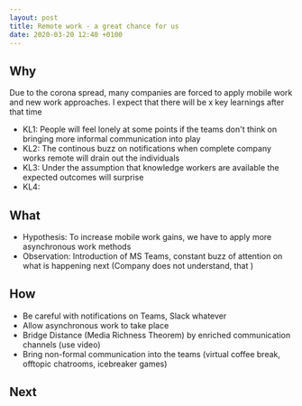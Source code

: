 ```yaml
---
layout: post
title: Remote work - a great chance for us
date: 2020-03-20 12:40 +0100
---
```

## Why
Due to the corona spread, many companies are forced to apply mobile work and new work approaches.
I expect that there will be x key learnings after that time

* KL1: People will feel lonely at some points if the teams don't think on bringing more informal communication into play
* KL2: The continous buzz on notifications when complete company works remote will drain out the individuals 
* KL3: Under the assumption that knowledge workers are available the expected outcomes will surprise 
* KL4: 

## What
* Hypothesis: To increase mobile work gains, we have to apply more asynchronous work methods
* Observation: Introduction of MS Teams, constant buzz of attention on what is happening next (Company does not understand, that )

## How
* Be careful with notifications on Teams, Slack whatever
* Allow asynchronous work to take place
* Bridge Distance (Media Richness Theorem) by enriched communication channels (use video)
* Bring non-formal communication into the teams (virtual coffee break, offtopic chatrooms, icebreaker games)

## Next